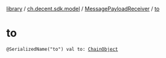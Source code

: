 [library](../../index.md) / [ch.decent.sdk.model](../index.md) / [MessagePayloadReceiver](index.md) / [to](./to.md)

# to

`@SerializedName("to") val to: `[`ChainObject`](../-chain-object/index.md)